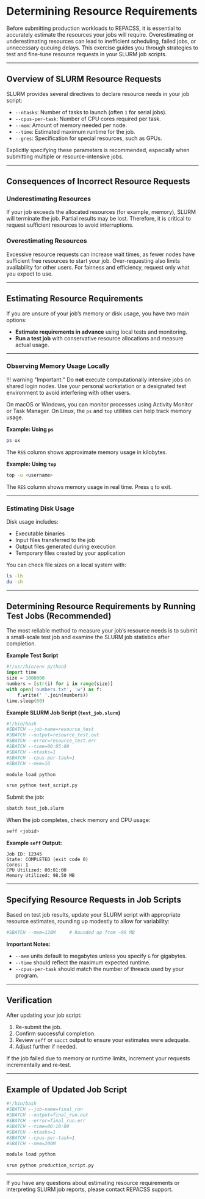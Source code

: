 # Determining Resource Requirements


Before submitting production workloads to REPACSS, it is essential to accurately estimate the resources your jobs will require. Overestimating or underestimating resources can lead to inefficient scheduling, failed jobs, or unnecessary queuing delays. This exercise guides you through strategies to test and fine-tune resource requests in your SLURM job scripts.

---

## Overview of SLURM Resource Requests

SLURM provides several directives to declare resource needs in your job script:

- `--ntasks`: Number of tasks to launch (often `1` for serial jobs).
- `--cpus-per-task`: Number of CPU cores required per task.
- `--mem`: Amount of memory needed per node.
- `--time`: Estimated maximum runtime for the job.
- `--gres`: Specification for special resources, such as GPUs.

Explicitly specifying these parameters is recommended, especially when submitting multiple or resource-intensive jobs.

---

## Consequences of Incorrect Resource Requests

### Underestimating Resources

If your job exceeds the allocated resources (for example, memory), SLURM will terminate the job. Partial results may be lost. Therefore, it is critical to request sufficient resources to avoid interruptions.

### Overestimating Resources

Excessive resource requests can increase wait times, as fewer nodes have sufficient free resources to start your job. Over-requesting also limits availability for other users. For fairness and efficiency, request only what you expect to use.

---

## Estimating Resource Requirements

If you are unsure of your job’s memory or disk usage, you have two main options:

- **Estimate requirements in advance** using local tests and monitoring.
- **Run a test job** with conservative resource allocations and measure actual usage.

---

### Observing Memory Usage Locally
!!! warning "Important:" Do **not** execute computationally intensive jobs on shared login nodes. Use your personal workstation or a designated test environment to avoid interfering with other users.

On macOS or Windows, you can monitor processes using Activity Monitor or Task Manager. On Linux, the `ps` and `top` utilities can help track memory usage.

**Example: Using `ps`**

```bash
ps ux
```

The `RSS` column shows approximate memory usage in kilobytes.

**Example: Using `top`**

```bash
top -u <username>
```

The `RES` column shows memory usage in real time. Press `q` to exit.

---

### Estimating Disk Usage

Disk usage includes:

- Executable binaries
- Input files transferred to the job
- Output files generated during execution
- Temporary files created by your application

You can check file sizes on a local system with:

```bash
ls -lh
du -sh
```

---

## Determining Resource Requirements by Running Test Jobs (Recommended)

The most reliable method to measure your job’s resource needs is to submit a small-scale test job and examine the SLURM job statistics after completion.

**Example Test Script**

```python
#!/usr/bin/env python3
import time
size = 1000000
numbers = [str(i) for i in range(size)]
with open('numbers.txt', 'w') as f:
    f.write(' '.join(numbers))
time.sleep(60)
```

**Example SLURM Job Script (`test_job.slurm`)**

```bash
#!/bin/bash
#SBATCH --job-name=resource_test
#SBATCH --output=resource_test.out
#SBATCH --error=resource_test.err
#SBATCH --time=00:05:00
#SBATCH --ntasks=1
#SBATCH --cpus-per-task=1
#SBATCH --mem=1G

module load python

srun python test_script.py
```

Submit the job:

```bash
sbatch test_job.slurm
```

When the job completes, check memory and CPU usage:

```bash
seff <jobid>
```

**Example `seff` Output:**

```
Job ID: 12345
State: COMPLETED (exit code 0)
Cores: 1
CPU Utilized: 00:01:00
Memory Utilized: 98.50 MB
```

---

## Specifying Resource Requests in Job Scripts

Based on test job results, update your SLURM script with appropriate resource estimates, rounding up modestly to allow for variability:

```bash
#SBATCH --mem=120M     # Rounded up from ~99 MB
```

**Important Notes:**

- `--mem` units default to megabytes unless you specify `G` for gigabytes.
- `--time` should reflect the maximum expected runtime.
- `--cpus-per-task` should match the number of threads used by your program.

---

## Verification

After updating your job script:

1. Re-submit the job.
2. Confirm successful completion.
3. Review `seff` or `sacct` output to ensure your estimates were adequate.
4. Adjust further if needed.

If the job failed due to memory or runtime limits, increment your requests incrementally and re-test.

---

## Example of Updated Job Script

```bash
#!/bin/bash
#SBATCH --job-name=final_run
#SBATCH --output=final_run.out
#SBATCH --error=final_run.err
#SBATCH --time=00:10:00
#SBATCH --ntasks=1
#SBATCH --cpus-per-task=1
#SBATCH --mem=200M

module load python

srun python production_script.py
```

---

If you have any questions about estimating resource requirements or interpreting SLURM job reports, please contact REPACSS support.
